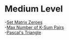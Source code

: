# Medium Level
-[Set Matrix Zeroes](https://leetcode.com/problems/set-matrix-zeroes/)
<br>
-[Max Number of K-Sum Pairs](https://leetcode.com/problems/max-number-of-k-sum-pairs/)
<br>
-[Pascal's Triangle](https://leetcode.com/problems/pascals-triangle/)
